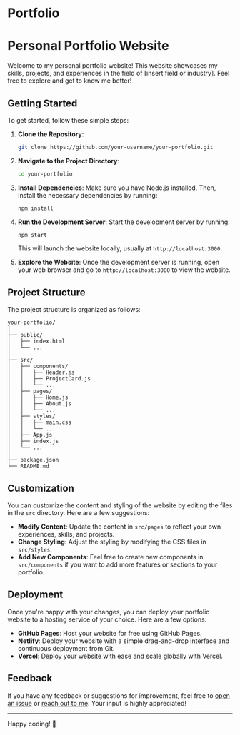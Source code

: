 # Portfolio

# Personal Portfolio Website

Welcome to my personal portfolio website! This website showcases my skills, projects, and experiences in the field of [insert field or industry]. Feel free to explore and get to know me better!

## Getting Started

To get started, follow these simple steps:

1. **Clone the Repository**: 
   ```bash
   git clone https://github.com/your-username/your-portfolio.git
   ```

2. **Navigate to the Project Directory**:
   ```bash
   cd your-portfolio
   ```

3. **Install Dependencies**:
   Make sure you have Node.js installed. Then, install the necessary dependencies by running:
   ```bash
   npm install
   ```

4. **Run the Development Server**:
   Start the development server by running:
   ```bash
   npm start
   ```
   This will launch the website locally, usually at `http://localhost:3000`.

5. **Explore the Website**:
   Once the development server is running, open your web browser and go to `http://localhost:3000` to view the website. 

## Project Structure

The project structure is organized as follows:

```
your-portfolio/
│
├── public/
│   ├── index.html
│   └── ...
│
├── src/
│   ├── components/
│   │   ├── Header.js
│   │   ├── ProjectCard.js
│   │   └── ...
│   ├── pages/
│   │   ├── Home.js
│   │   ├── About.js
│   │   └── ...
│   ├── styles/
│   │   ├── main.css
│   │   └── ...
│   ├── App.js
│   ├── index.js
│   └── ...
│
├── package.json
└── README.md
```

## Customization

You can customize the content and styling of the website by editing the files in the `src` directory. Here are a few suggestions:

- **Modify Content**: Update the content in `src/pages` to reflect your own experiences, skills, and projects.
- **Change Styling**: Adjust the styling by modifying the CSS files in `src/styles`.
- **Add New Components**: Feel free to create new components in `src/components` if you want to add more features or sections to your portfolio.

## Deployment

Once you're happy with your changes, you can deploy your portfolio website to a hosting service of your choice. Here are a few options:

- **GitHub Pages**: Host your website for free using GitHub Pages.
- **Netlify**: Deploy your website with a simple drag-and-drop interface and continuous deployment from Git.
- **Vercel**: Deploy your website with ease and scale globally with Vercel.

## Feedback

If you have any feedback or suggestions for improvement, feel free to [open an issue](https://github.com/your-username/your-portfolio/issues) or [reach out to me](mailto:your-email@example.com). Your input is highly appreciated!

---

Happy coding! 🚀
